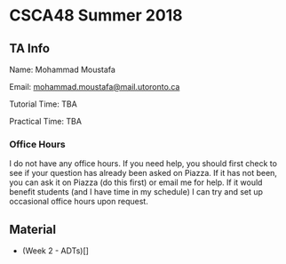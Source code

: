 # CSCA48 Summer 2018

## TA Info
Name: Mohammad Moustafa

Email: mohammad.moustafa@mail.utoronto.ca

Tutorial Time: TBA

Practical Time: TBA


### Office Hours
I do not have any office hours. If you need help, you should first check to see if your question has already been asked on Piazza. If it has not been, you can ask it on Piazza (do this first) or email me for help. If it would benefit students (and I have time in my schedule) I can try and set up occasional office hours upon request.


## Material

* (Week 2 - ADTs)[]
